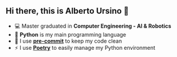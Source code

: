 ## Hi there, this is Alberto Ursino 👋

- 💻 Master graduated in **Computer Engineering - AI & Robotics**
- 🐍 **Python** is my main programming language
- 🧼 I use **[pre-commit](https://pre-commit.com/)** to keep my code clean
- ⚡ I use **[Poetry](https://python-poetry.org/)** to easily manage my Python environment
<!--- 
---
<div align="center">

![](https://komarev.com/ghpvc/?username=albertoursino&color=blueviolet&style=for-the-badge)

</div>
<!--- 
emoji: https://www.webfx.com/tools/emoji-cheat-sheet/
-->
